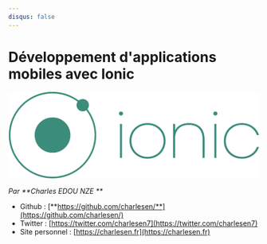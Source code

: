 ```yaml
---
disqus: false
---
```


# Développement d'applications mobiles avec Ionic

![](/assets/ionic_logo_3.png)

_Par **Charles EDOU NZE **_

* Github : [**https://github.com/charlesen/**](https://github.com/charlesen/)
* Twitter : [https://twitter.com/charlesen7](https://twitter.com/charlesen7)
* Site personnel : [https://charlesen.fr](https://charlesen.fr)



